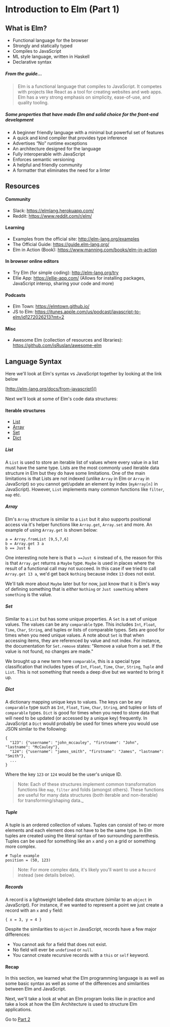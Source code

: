 # Introduction to Elm (Part 1)

## What is Elm?

- Functional language for the browser
- Strongly and statically typed
- Compiles to JavaScript
- ML style language, written in Haskell
- Declarative syntax

##### From the guide...
> Elm is a functional language that compiles to JavaScript. It competes with projects like React as a tool for creating websites and web apps. Elm has a very strong emphasis on simplicity, ease-of-use, and quality tooling.

##### Some properties that have made Elm and solid choice for the front-end development  
- A beginner friendly language with a minimal but powerful set of features
- A quick and kind compiler that provides type inference
- Advertises “No” runtime exceptions
- An architecture designed for the language
- Fully interoperable with JavaScript
- Enforces semantic versioning
- A helpful and friendly community
- A formatter that eliminates the need for a linter

## Resources

#### Community
- Slack: https://elmlang.herokuapp.com/ 
- Reddit: https://www.reddit.com/r/elm/

#### Learning
- Examples from the official site: http://elm-lang.org/examples 
- The Official Guide: https://guide.elm-lang.org/ 
- Elm in Action (Book): https://www.manning.com/books/elm-in-action

#### In browser online editors
- Try Elm (for simple coding): http://elm-lang.org/try
- Ellie App: https://ellie-app.com/ (Allows for installing packages, JavaScript interop, sharing your code and more)
 
#### Podcasts
- Elm Town: https://elmtown.github.io/ 
- JS to Elm: https://itunes.apple.com/us/podcast/javascript-to-elm/id1272026213?mt=2

#### Misc
- Awesome Elm (collection of resources and libraries): https://github.com/isRuslan/awesome-elm


## Language Syntax

Here we'll look at Elm's syntax vs JavaScript together by looking at the link below

[http://elm-lang.org/docs/from-javascript]()

Next we'll look at some of Elm's code data structures:


#### Iterable structures
- [List](http://package.elm-lang.org/packages/elm-lang/core/latest/List)
- [Array](http://package.elm-lang.org/packages/elm-lang/core/latest/Array)
- [Set](http://package.elm-lang.org/packages/elm-lang/core/latest/Set)
- [Dict](http://package.elm-lang.org/packages/elm-lang/core/latest/Dict)

##### List
A `List` is used to store an iterable list of values where every value in a list must have the same type. Lists are
the most commonly used iterable data structure in Elm but they do have some limitations. One of the main limitations is
that Lists are not indexed (unlike `Array` in Elm or `Array` in JavaScript) so you cannot get/update an element 
by index (`myArray[n]` in JavaScript). However, `List` implements many common functions like `filter`, `map` etc. 

##### Array
Elm's `Array` structure is similar to a `List` but it also supports positional access via it's helper functions like
`Array.get`, `Array.set` and more. An example of using `Array.get` is shown below:

```
a = Array.fromList [9,5,7,6]
b = Array.get 3 a
b == Just 6
```

One interesting note here is that `b ==Just 6` instead of `6`, the reason for this is that `Array.get` returns a `Maybe`
type. `Maybe` is used in places where the result of a functional call may not succeed. In this case if we tried to call
`Array.get 13 a`, we'd get back `Nothing` because index `13` does not exist. 

We'll talk more about `Maybe` later but for now, just know that it is Elm's way of defining something that is _either_ 
`Nothing` or `Just something` where `something` is the value.

##### Set
Similar to a `List` but has some unique properties. A `Set` is a set of unique values. The values can be any `comparable`
type. This includes `Int`, `Float`, `Time`, `Char`, `String`, and tuples or lists of comparable types. Sets are good for times
when you need unique values. A note about `Set` is that when accessing items, they are referenced by value and not index.
For instance, the documentation for `Set.remove` states: "Remove a value from a set. If the value is not found, no changes are made."

We brought up a new term here `comparable`, this is a special type classification that includes types of `Int`, `Float`, 
`Time`, `Char`, `String`, `Tuple` and `List`. This is not something that needs a deep dive but we wanted to bring it up.


##### Dict
A dictionary mapping unique keys to values. The keys can be any `comparable` type such as `Int`, `Float`, `Time`, `Char`,
`String`, and tuples or lists of `comparable` types. `Dict` is good for times when you need to store data that will need
to be updated (or accessed by a unique key) frequently. In JavaScript a `Dict` would probably be used for times where you
would use JSON similar to the following:
 
```
{
  "123": {"username": "john_mccauley", "firstname": "John", "lastname": "McCauley"},
  "124": {"username": "james_smith", "firstname": "James", "lastname": "Smith"},
  ...
}
```

Where the key `123` or `124` would be the user's unique ID. 

>Note: Each of these structures implement common transformation functions like `map`, `filter` and folds (amongst others). 
>These functions are useful for many data structures (both iterable and non-iterable) for transforming/shaping data._

##### Tuple

A tuple is an ordered collection of values. Tuples can consist of two or more elements and each element does not
have to be the same type. In Elm tuples are created using the literal syntax of two surrounding parenthesis. Tuples
can be used for something like an `x` and `y` on a grid or something more complex. 

```
# Tuple example
position = (50, 123)
```

>Note: For more complex data, it's likely you'll want to use a `Record` instead (see details below). 

##### Records

A record is a lightweight labelled data structure (similar to an `object` in JavaScript).
For instance, if we wanted to represent a point we just create a record with an `x` and `y` field:

`{ x = 3, y = 4 }`

Despite the similarities to `object` in JavaScript, records have a few major differences:

- You cannot ask for a field that does not exist.
- No field will ever be `undefined` or `null`.
- You cannot create recursive records with a `this` or `self` keyword.

#### Recap

In this section, we learned what the Elm programming language is as well as some basic syntax as well
as some of the differences and similarities between Elm and JavaScript.

Next, we'll take a look at what an Elm program looks like in practice and take a look at how
the Elm Architecture is used to structure Elm applications.

Go to [Part 2](https://github.com/Elm-Detroit/elm-workshop/blob/master/parts/part2.md)